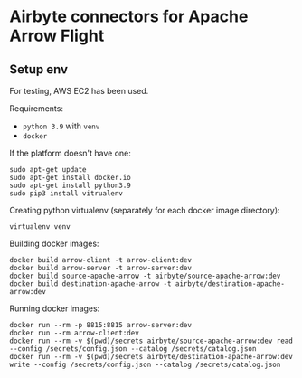 # Airbyte connectors for Apache Arrow Flight

## Setup env
For testing, AWS EC2 has been used. 

Requirements:
- `python 3.9` with `venv`
- `docker`

If the platform doesn't have one:
```
sudo apt-get update
sudo apt-get install docker.io
sudo apt-get install python3.9
sudo pip3 install vitrualenv
``` 

Creating python virtualenv (separately for each docker image directory):
```
virtualenv venv
```


Building docker images:
```
docker build arrow-client -t arrow-client:dev
docker build arrow-server -t arrow-server:dev
docker build source-apache-arrow -t airbyte/source-apache-arrow:dev
docker build destination-apache-arrow -t airbyte/destination-apache-arrow:dev

```

Running docker images:
```
docker run --rm -p 8815:8815 arrow-server:dev
docker run --rm arrow-client:dev
docker run --rm -v $(pwd)/secrets airbyte/source-apache-arrow:dev read --config /secrets/config.json --catalog /secrets/catalog.json
docker run --rm -v $(pwd)/secrets airbyte/destination-apache-arrow:dev write --config /secrets/config.json --catalog /secrets/catalog.json
```


